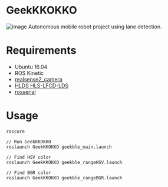 # GeekKKOKKO
![image](https://user-images.githubusercontent.com/59908450/98464271-0e98ae00-2205-11eb-84a7-7e9db00362a6.png)
Autonomous mobile robot project using lane detection.

# Requirements
- Ubuntu 16.04
- ROS Kinetic
- [realsense2_camera](https://github.com/IntelRealSense/librealsense)
- [HLDS HLS-LFCD-LDS](https://github.com/ROBOTIS-GIT/hls_lfcd_lds_driver)
- [rosserial](http://wiki.ros.org/rosserial_arduino/Tutorials/Arduino%20IDE%20Setup)

# Usage
```
roscore

// Run GeekKKOKKO
roslaunch GeekKKOKKO geekble_main.launch

// Find HSV color
roslaunch GeekKKOKKO geekble_rangeHSV.launch

// Find BGR color
roslaunch GeekKKOKKO geekble_rangeBGR.launch
```
